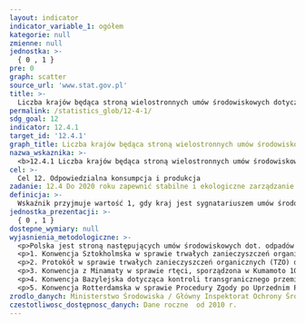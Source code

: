 ```yaml
---
layout: indicator
indicator_variable_1: ogółem
kategorie: null
zmienne: null
jednostka: >-
  { 0 , 1 }
pre: 0
graph: scatter
source_url: 'www.stat.gov.pl'
title: >-
  Liczba krajów będąca stroną wielostronnych umów środowiskowych dotyczących odpadów niebezpiecznych i innych substancji chemicznych, w związku z którymi należy wypełniać zobowiązania w zakresie przekazywania informacji wymaganych odpowiednimi umowami.
permalink: /statistics_glob/12-4-1/
sdg_goal: 12
indicator: 12.4.1
target_id: '12.4.1'
graph_title: Liczba krajów będąca stroną wielostronnych umów środowiskowych dotyczących odpadów niebezpiecznych i innych substancji chemicznych, w związku z którymi należy wypełniać zobowiązania w zakresie przekazywania informacji wymaganych odpowiednimi umowami.
nazwa_wskaznika: >-
  <b>12.4.1 Liczba krajów będąca stroną wielostronnych umów środowiskowych dotyczących odpadów niebezpiecznych i innych substancji chemicznych, w związku z którymi należy wypełniać zobowiązania w zakresie przekazywania informacji wymaganych odpowiednimi umowami.</b>
cel: >-
  Cel 12. Odpowiedzialna konsumpcja i produkcja
zadanie: 12.4 Do 2020 roku zapewnić stabilne i ekologiczne zarządzanie chemikaliami i wszystkimi odpadami podczas ich całego cyklu życia, zgodnie z ustaleniami międzynarodowymi. Znacząco zmniejszyć poziom tych substancji w powietrzu, wodzie i glebie, tym samym minimalizując ich negatywny wpływ na zdrowie człowieka i środowisko
definicja: >-
  Wskaźnik przyjmuje wartość 1, gdy kraj jest sygnatariuszem umów środowiskowych dotyczących odpadów niebezpiecznych i innych substancji chemicznych, w związku z którymi należy wypełniać zobowiązania w zakresie przekazywania informacji wymaganych odpowiednimi umowami.
jednostka_prezentacji: >-
  { 0 , 1 }
dostepne_wymiary: null
wyjasnienia_metodologiczne: >-
  <p>Polska jest stroną następujących umów środowiskowych dot. odpadów niebezpiecznych i innych substancji chemicznych:</p>
  <p>1. Konwencja Sztokholmska w sprawie trwałych zanieczyszczeń organicznych, podpisana w 2001 r., weszła w życie w maju 2004 (ratyfikowana przez Prezydenta RP w dniu 30 września 2008 r., wejście jej postanowień w stosunku do Polski nastąpiło w dniu 21 stycznia 2009 r.)</p>
  <p>2. Protokół w sprawie trwałych zanieczyszczeń organicznych (TZO) do Konwencji Genewskiej (jeszcze nieratyfikowany)</p>
  <p>3. Konwencja z Minamaty w sprawie rtęci, sporządzona w Kumamoto 10 października 2013 r. (Polska podpisała Konwencję w dniu 24 września 2014 r. w Nowym Jorku. Konwencja nie jest jeszcze obowiązująca ze względu na trwające w państwach - przyszłych stronach konwencji procedury ratyfikacyjne)</p>
  <p>4. Konwencja Bazylejska dotycząca kontroli transgranicznego przemieszczania i usuwania odpadów niebezpiecznych, sporządzona w Bazylei dnia 22 marca 1989 r. (ratyfikowana do 2010 roku przez 170 państw, w tym przez Polskę – 10 stycznia 1992 roku)</p>
  <p>5. Konwencja Rotterdamska w sprawie Procedury Zgody po Uprzednim Poinformowaniu w Międzynarodowym Handlu Niektórymi Niebezpiecznymi Substancjami Chemicznymi i Pestycydami (<i>Rotterdam Convention on the Prior Informed Consent Procedure for Certain Hazardous Chemicals and Pesticides in International Trade</i>), przyjęta w Rotterdamie 10 września 1998 r. (Konwencja weszła w życie 24 lutego 2004 r., a Polska przystąpiła do niej 14 września 2005 r.)
zrodlo_danych: Ministerstwo Środowiska / Główny Inspektorat Ochrony Środowiska / Ministerstwo Zdrowia
czestotliwosc_dostępnosc_danych: Dane roczne  od 2010 r.
---
```

